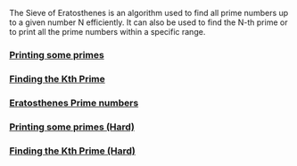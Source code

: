 The Sieve of Eratosthenes is an algorithm used to find all prime numbers up to a given number N efficiently. It can also be used to find the N-th prime or to print all the prime numbers within a specific range.

### [Printing some primes](https://www.spoj.com/problems/TDPRIMES/)
### [Finding the Kth Prime](https://www.spoj.com/problems/TDKPRIME/)
### [Eratosthenes Prime numbers](https://www.spoj.com/problems/SIOENES/)
### [Printing some primes (Hard)](https://www.spoj.com/problems/PRIMES2/)
### [Finding the Kth Prime (Hard)](https://www.spoj.com/problems/KPRIMES2/)